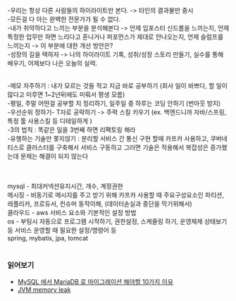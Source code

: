 



-우리는 항상 다른 사람들의 하이라이트만 본다. -> 타인의 결과물만 중시<br>
-모든걸 다 아는 완벽한 전문가가 될 수 없다. <br>
-내가 취약하다고 느끼는 부분을 분석해본다 -> 언제 임포스터 신드롬을 느끼는지, 언제 특정한 업무만 하면 느리다고 혼나거나 퍼포먼스가 제대로 안나오는지, 언제 슬럼프를 느끼는지 -> 이 부분에 대한 개선 방안은? <br>
-성장의 길을 택하자 -> 나의 하이라이트 기록, 성취/성장 스토리 만들기, 실수를 통해 배우기, 어제보다 나은 오늘의 실력.<br>
<br>

-메모 자주하기 : 내가 모르는 것들 적고 지금 바로 공부하기 (회사 일이 바쁘다, 할 일이 많다고 미루면 1~2년뒤에도 미뤄서 평생 모름) <br>
-평일, 주말 어떤걸 공부할 지 정리하기, 일주일 중 하루는 코딩 안하기 (번아웃 방지) <br>
-우선순위 정하기- T자로 공략하기 -> 주력 스킬 키우기 (ex. 백엔드니까 자바/스프링, 특정 툴 사용스킬 등 디테일하게 )<br>
-3의 법칙 : 똑같은 일을 3번째 하면 리팩토링 해라<br>
-유행하는 기술만 쫓지않기 : 분리할 서비스 간 통신 구현 할때 카프카 사용하고, 쿠버네티스로 클러스터를 구축해서 서비스 구동하고 그러면 기술은 적용해서 복잡성은 증가했는데 문제는 해결이 되지 않는다

<br>

<br>
mysql - 최대커넥션유지시간, 개수, 계정권한<br>
메시징 - 비동기로 메시지를 주고 받기 위해 카프카 사용할 때 주요구성요소인 파티션, 레플리카, 프로듀서, 컨슈머 동작이해, (데이터손실과 중단을 막기위해서)<br>
클라우드 - aws 서비스 요소와 기본적인 설정 방법<br>
os - 부팅시 자동으로 프로그램 시작하기, 권한설정, 스케줄링 하기, 운영체제 상태보기 등 서비스 운영할 때 필요한 설정/명령어 등<br>
spring, mybatis, jpa, tomcat <br>
<br>





### 읽어보기
- [MySQL 에서 MariaDB 로 마이그레이션 해야할 10가지 이유](https://xdhyix.wordpress.com/2016/03/24/mysql-%EC%97%90%EC%84%9C-mariadb-%EB%A1%9C-%EB%A7%88%EC%9D%B4%EA%B7%B8%EB%A0%88%EC%9D%B4%EC%85%98-%ED%95%B4%EC%95%BC%ED%95%A0-10%EA%B0%80%EC%A7%80-%EC%9D%B4%EC%9C%A0/)
- [JVM memory leak](https://techblog.woowahan.com/2628/)


